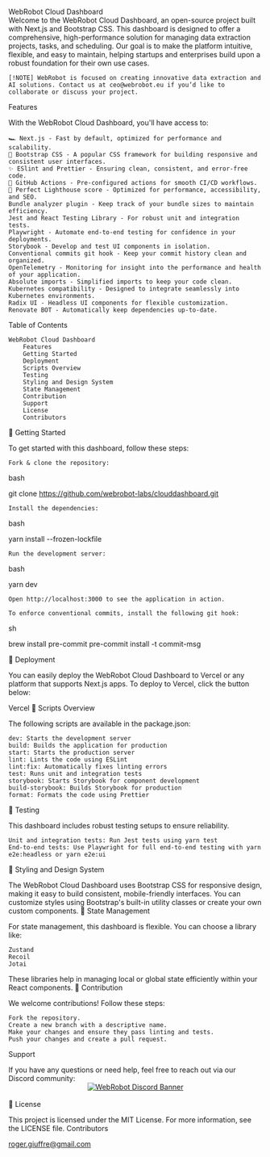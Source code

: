 
WebRobot Cloud Dashboard </br> 
Welcome to the WebRobot Cloud Dashboard, an open-source project built with Next.js and Bootstrap CSS. This dashboard is designed to offer a comprehensive, high-performance solution for managing data extraction projects, tasks, and scheduling. Our goal is to make the platform intuitive, flexible, and easy to maintain, helping startups and enterprises build upon a robust foundation for their own use cases.

    [!NOTE] WebRobot is focused on creating innovative data extraction and AI solutions. Contact us at ceo@webrobot.eu if you’d like to collaborate or discuss your project.

Features

With the WebRobot Cloud Dashboard, you'll have access to:

    🏎️ Next.js - Fast by default, optimized for performance and scalability.
    💅 Bootstrap CSS - A popular CSS framework for building responsive and consistent user interfaces.
    ✨ ESlint and Prettier - Ensuring clean, consistent, and error-free code.
    🚀 GitHub Actions - Pre-configured actions for smooth CI/CD workflows.
    💯 Perfect Lighthouse score - Optimized for performance, accessibility, and SEO.
    Bundle analyzer plugin - Keep track of your bundle sizes to maintain efficiency.
    Jest and React Testing Library - For robust unit and integration tests.
    Playwright - Automate end-to-end testing for confidence in your deployments.
    Storybook - Develop and test UI components in isolation.
    Conventional commits git hook - Keep your commit history clean and organized.
    OpenTelemetry - Monitoring for insight into the performance and health of your application.
    Absolute imports - Simplified imports to keep your code clean.
    Kubernetes compatibility - Designed to integrate seamlessly into Kubernetes environments.
    Radix UI - Headless UI components for flexible customization.
    Renovate BOT - Automatically keep dependencies up-to-date.

Table of Contents

    WebRobot Cloud Dashboard
        Features
        Getting Started
        Deployment
        Scripts Overview
        Testing
        Styling and Design System
        State Management
        Contribution
        Support
        License
        Contributors

🎯 Getting Started

To get started with this dashboard, follow these steps:

    Fork & clone the repository:

bash

git clone https://github.com/webrobot-labs/clouddashboard.git

    Install the dependencies:

bash

yarn install --frozen-lockfile

    Run the development server:

bash

yarn dev

    Open http://localhost:3000 to see the application in action.

    To enforce conventional commits, install the following git hook:

sh

brew install pre-commit
pre-commit install -t commit-msg

🚀 Deployment

You can easily deploy the WebRobot Cloud Dashboard to Vercel or any platform that supports Next.js apps. To deploy to Vercel, click the button below:

Vercel
📃 Scripts Overview

The following scripts are available in the package.json:

    dev: Starts the development server
    build: Builds the application for production
    start: Starts the production server
    lint: Lints the code using ESLint
    lint:fix: Automatically fixes linting errors
    test: Runs unit and integration tests
    storybook: Starts Storybook for component development
    build-storybook: Builds Storybook for production
    format: Formats the code using Prettier

🧪 Testing

This dashboard includes robust testing setups to ensure reliability.

    Unit and integration tests: Run Jest tests using yarn test
    End-to-end tests: Use Playwright for full end-to-end testing with yarn e2e:headless or yarn e2e:ui

🎨 Styling and Design System

The WebRobot Cloud Dashboard uses Bootstrap CSS for responsive design, making it easy to build consistent, mobile-friendly interfaces. You can customize styles using Bootstrap's built-in utility classes or create your own custom components.
💾 State Management

For state management, this dashboard is flexible. You can choose a library like:

    Zustand
    Recoil
    Jotai

These libraries help in managing local or global state efficiently within your React components.
🤝 Contribution

We welcome contributions! Follow these steps:

    Fork the repository.
    Create a new branch with a descriptive name.
    Make your changes and ensure they pass linting and tests.
    Push your changes and create a pull request.

Support

If you have any questions or need help, feel free to reach out via our Discord community:
<br /> <a href="https://discord.gg/fyWtyNKmfX" style="width: 100%; display: flex; justify-content: center;"> <img src="https://discordapp.com/api/guilds/1111676875782234175/widget.png?style=banner2" alt="WebRobot Discord Banner"/> </a> <br />
📜 License

This project is licensed under the MIT License. For more information, see the LICENSE file.
Contributors
<!-- Add contributors list here -->
roger.giuffre@gmail.com